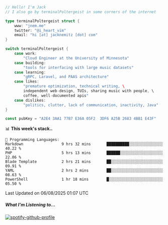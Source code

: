 ```go
// Hello! I'm Jack
// I also go by terminalPoltergeist in some corners of the internet

type terminalPoltergeist struct {
    www: "jnem.me"
    twitter: "@i_heart_vim"
    email: "hi [at] jacknemitz [dot] com"
}

switch terminalPoltergeist {
    case work:
        "Cloud Engineer at the University of Minnesota"
    case building:
        "tools for interfacing with large music datasets"
    case learning:
        "gRPC, Laravel, and PAAS architecture"
    case likes:
        "premature optimization, technical writing, \
        independent web-design, TUIs, sharing music with people, \
        coffee, well-documented apis"
    case dislikes:
        "politics, clutter, lack of communication, inactivity, Java"
}

const pubKey = "A2E4 3AA1 77B7 E36A 05F2  3DF6 A25B 2683 4BB1 E43F"
```

<!--START_SECTION:waka-->
📊 **This week's stack..** 

```text
💬 Programming Languages: 
Markdown                 9 hrs 32 mins       ██████████░░░░░░░░░░░░░░░   40.22 % 
PHP                      5 hrs 13 mins       ██████░░░░░░░░░░░░░░░░░░░   22.06 % 
Blade Template           2 hrs 21 mins       ██░░░░░░░░░░░░░░░░░░░░░░░   09.91 % 
YAML                     2 hrs 2 mins        ██░░░░░░░░░░░░░░░░░░░░░░░   08.63 % 
PowerShell               1 hr 18 mins        █░░░░░░░░░░░░░░░░░░░░░░░░   05.50 % 
```


 Last Updated on 06/08/2025 01:07 UTC
<!--END_SECTION:waka-->

##### What I'm Listening to...

[![spotify-github-profile](https://jnem.me/listening-item?maxAge=2592000)](https://jnem.me/listening)
